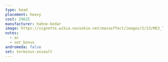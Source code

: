 ```yaml
---
type: head
placement: heavy
cost: 29625
manufacturer: hahne-kedar
image: https://vignette.wikia.nocookie.net/masseffect/images/2/23/ME3_Terminus_Assault_Armor.png/revision/latest?cb=20120314195928
notes:
  - ac
  - set_bonus
andromeda: false
set: terminus-assault
---
```

